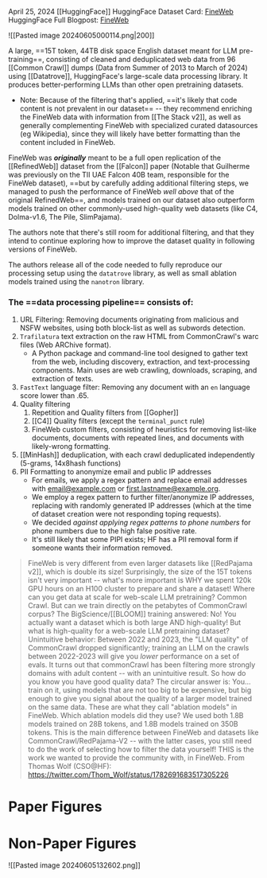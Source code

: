 April 25, 2024
[[HuggingFace]]
HuggingFace Dataset Card: [FineWeb](https://huggingface.co/datasets/HuggingFaceFW/fineweb/blob/main/README.md)
HuggingFace Full Blogpost: [FineWeb](https://huggingface.co/spaces/HuggingFaceFW/blogpost-fineweb-v1)

![[Pasted image 20240605000114.png|200]]


A large, ==15T token, 44TB disk space English dataset meant for LLM pre-training==, consisting of cleaned and deduplicated web data from 96 [[Common Crawl]] dumps (Data from Summer of 2013 to March of 2024) using [[Datatrove]], HuggingFace's large-scale data processing library. It produces better-performing LLMs than other open pretraining datasets.
- Note: Because of the filtering that's applied, ==it's likely that code content is not prevalent in our dataset== -- they recommend enriching the FineWeb data with information from [[The Stack v2]], as well as generally complementing FineWeb with specialized curated datasources (eg Wikipedia), since they will likely have better formatting than the content included in FineWeb.

FineWeb was ***originally*** meant to be a full open replication of the [[RefinedWeb]] dataset from the [[Falcon]] paper (Notable that Guilherme was previously on the TII UAE Falcon 40B team, responsible for the FineWeb dataset), ==but by carefully adding additional filtering steps, we managed to push the performance of FineWeb *well above* that of the original RefinedWeb==, and models trained on our dataset also outperform models trained on other commonly-used high-quality web datasets (like C4, Dolma-v1.6, The Pile, SlimPajama).

The authors note that there's still room for additional filtering, and that they intend to continue exploring how to improve the dataset quality in following versions of FineWeb.

The authors release all of the code needed to fully reproduce our processing setup using the `datatrove` library, as well as small ablation models trained using the `nanotron` library.

### The ==data processing pipeline== consists of:
1. URL Filtering: Removing documents originating from malicious and NSFW websites, using both block-list as well as subwords detection.
2. `Trafilatura` text extraction on the raw HTML from CommonCrawl's warc files (Web ARChive format). 
	- A Python package and command-line tool designed to gather text from the web, including discovery, extraction, and text-processing components. Main uses are web crawling, downloads, scraping, and extraction of texts.
3. `FastText` language filter: Removing any document with an `en` language score lower than .65.
4. Quality filtering
	1. Repetition and Quality filters from [[Gopher]]
	2. [[C4]] Quality filters (except the `terminal_punct` rule)
	3. FineWeb custom filters, consisting of heuristics for removing list-like documents, documents with repeated lines, and documents with likely-wrong formatting.
5. [[MinHash]] deduplication, with each crawl deduplicated independently (5-grams, 14x8hash functions)
6. PII Formatting to anonymize email and public IP addresses
	- For emails, we apply a regex pattern and replace email addresses with email@example.com or first.lastname@example.org. 
	- We employ a regex pattern to further filter/anonymize IP addresses, replacing with randomly generated IP addresses (which at the time of dataset creation were not responding toping requests).
	- We decided *against applying regex patterns to phone numbers* for phone numbers due to the high false positive rate.
	- It's still likely that some PIPI exists; HF has a PII removal form if someone wants their information removed.


> FineWeb is very different from even larger datasets like [[RedPajama v2]], which is double its size! Surprisingly, the size of the 15T tokens isn't very important -- what's more important is WHY we spent 120k GPU hours on an H100 cluster to prepare and share a dataset!
> Where can you get data at scale for web-scale LLM pretraining? Common Crawl. But can we train directly on the petabytes of CommonCrawl corpus? The BigScience/[[BLOOM]] training answered: No! You actually want a dataset which is both large AND high-quality! But what is high-quality for a web-scale LLM pretraining dataset?
> Unintuitive behavior: Between 2022 and 2023, the "LLM quality" of CommonCrawl dropped significantly; training an LLM on the crawls between 2022-2023 will give you *lower* performance on a set of evals. It turns out that commonCrawl has been filtering more strongly domains with adult content -- with an unintuitive result.
> So how do you know you have good quality data? The circular answer is: You... train on it, using models that are not too big to be expensive, but big enough to give you signal about the quality of a larger model trained on the same data. These are what they call "ablation models" in FineWeb.
> Which ablation models did they use? We used both 1.8B models trained on 28B tokens, and 1.8B models trained on 350B tokens.
> This is the main difference between FineWeb and datasets like CommonCrawl/RedPajama-V2 -- with the latter cases, you still need to do the work of selecting how to filter the data yourself! THIS is the work we wanted to provide the community with, in FineWeb.
> From Thomas Wolf (CSO@HF): https://twitter.com/Thom_Wolf/status/1782691683517305226


# Paper Figures


# Non-Paper Figures
![[Pasted image 20240605132602.png]]
